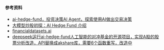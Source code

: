 #### 参考资料

- [ai-hedge-fund，投资决策AI Agent，探索使用AI做出交易决策](https://blog.csdn.net/m0_59164520/article/details/145057272)
- [大模型炒股初探：AI Hedge Fund 介绍](https://zhuanlan.zhihu.com/p/1888528636690278003)
- [financialdatasets.ai](https://docs.financialdatasets.ai/market-coverage)
- [deepseek运行ai-hedge-fund人工智能的对冲基金的开源项目，实现A股的股票分析改造，API替换成akshare库，需要6个函数重写，改造中](https://www.bilibili.com/video/BV1cREMzWEsV/?spm_id_from=333.1387.homepage.video_card.click&vd_source=eca4723f97ddf6ea4944a9a2691d392b)
